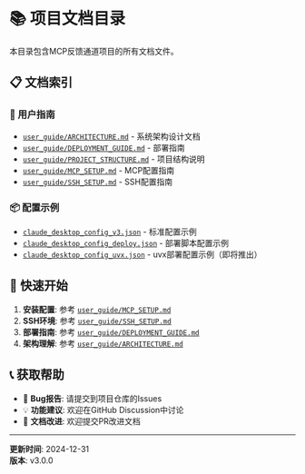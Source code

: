 # 📚 项目文档目录

本目录包含MCP反馈通道项目的所有文档文件。

## 📋 文档索引

### 📖 用户指南
- [`user_guide/ARCHITECTURE.md`](user_guide/ARCHITECTURE.md) - 系统架构设计文档
- [`user_guide/DEPLOYMENT_GUIDE.md`](user_guide/DEPLOYMENT_GUIDE.md) - 部署指南
- [`user_guide/PROJECT_STRUCTURE.md`](user_guide/PROJECT_STRUCTURE.md) - 项目结构说明
- [`user_guide/MCP_SETUP.md`](user_guide/MCP_SETUP.md) - MCP配置指南
- [`user_guide/SSH_SETUP.md`](user_guide/SSH_SETUP.md) - SSH配置指南

### 📦 配置示例
- [`claude_desktop_config_v3.json`](claude_desktop_config_v3.json) - 标准配置示例
- [`claude_desktop_config_deploy.json`](claude_desktop_config_deploy.json) - 部署脚本配置示例
- [`claude_desktop_config_uvx.json`](claude_desktop_config_uvx.json) - uvx部署配置示例（即将推出）

## 🎯 快速开始

1. **安装配置**: 参考 [`user_guide/MCP_SETUP.md`](user_guide/MCP_SETUP.md)
2. **SSH环境**: 参考 [`user_guide/SSH_SETUP.md`](user_guide/SSH_SETUP.md)
3. **部署指南**: 参考 [`user_guide/DEPLOYMENT_GUIDE.md`](user_guide/DEPLOYMENT_GUIDE.md)
4. **架构理解**: 参考 [`user_guide/ARCHITECTURE.md`](user_guide/ARCHITECTURE.md)

## 📞 获取帮助

- 🐛 **Bug报告**: 请提交到项目仓库的Issues
- 💡 **功能建议**: 欢迎在GitHub Discussion中讨论
- 📖 **文档改进**: 欢迎提交PR改进文档

---
**更新时间**: 2024-12-31  
**版本**: v3.0.0 